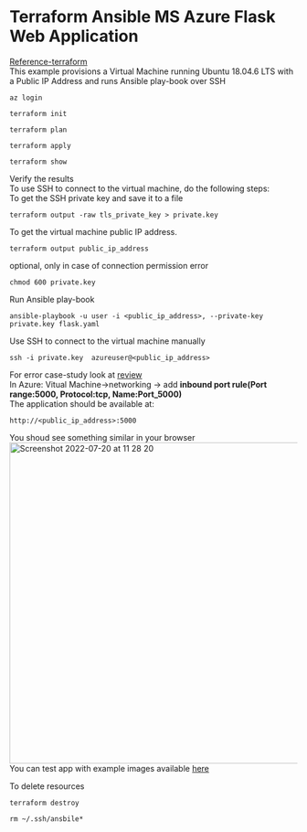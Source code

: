 # Terraform Ansible MS Azure Flask Web Application
[Reference-terraform](https://docs.microsoft.com/en-us/azure/developer/terraform/create-linux-virtual-machine-with-infrastructure)<br/>
This example provisions a Virtual Machine running Ubuntu 18.04.6 LTS with a Public IP Address and runs Ansible play-book over SSH<br>
``` 
az login
```
```
terraform init
```
```
terraform plan 
```
```
terraform apply
```
```
terraform show
```
Verify the results<br/>
To use SSH to connect to the virtual machine, do the following steps:<br/>
To get the SSH private key and save it to a file
```
terraform output -raw tls_private_key > private.key 
```
To get the virtual machine public IP address.
```
terraform output public_ip_address
```
optional, only in case of connection permission error
```
chmod 600 private.key 
```
Run Ansible play-book
```
ansible-playbook -u user -i <public_ip_address>, --private-key private.key flask.yaml
```
Use SSH to connect to the virtual machine manually 
```
ssh -i private.key  azureuser@<public_ip_address>
```
For error case-study look at [review](https://github.com/MasoudMoeini/Terraform-Ansible-MS-Azure-Flask-Web-Application/blob/main/review.txt) <br/>
In Azure: Vitual Machine->networking -> add  **inbound port rule(Port range:5000, Protocol:tcp, Name:Port_5000)**  <br/>
The application should be available at:<br/>
```
http://<public_ip_address>:5000
```
You shoud see something similar in your browser<br>
<img width="562" alt="Screenshot 2022-07-20 at 11 28 20" src="https://user-images.githubusercontent.com/43514418/179948546-46c2602a-9b57-4f9b-b4f6-4bc5367e6342.png"><br/>
You can test app with example images available [here](https://github.com/MasoudMoeini/Terraform-Ansible-MS-Azure-Flask-Web-Application/tree/main/example%20images%20)<br>

To delete resources
```
terraform destroy
```
```
rm ~/.ssh/ansbile*
```



